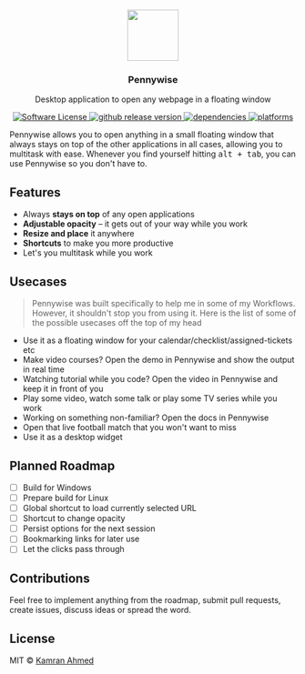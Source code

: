 <h1 align="center">
  <img src="https://raw.github.com/kamranahmedse/pennywise/master/src/icons/pennywise.svg?sanitize=true" height="90">
  <h3 align="center">Pennywise</h3>
  <p align="center">Desktop application to open any webpage in a floating window<p>
  <p align="center">
    <a href="https://github.com/kamranahmedse/pennywise">
		<img src="https://img.shields.io/badge/license-MIT-brightgreen.svg?style=flat-square" alt="Software License">
	</a>
    <a href="https://github.com/kamranahmedse/pennywise/releases">
	    <img src="https://img.shields.io/github/release/kamranahmedse/pennywise.svg" alt="github release version">
    </a>
    <a href="https://github.com/kamranahmedse/pennywise">
    	<img src="https://david-dm.org/kamranahmedse/pennywise.svg" alt="dependencies" />
    </a>
    <a href="https://github.com/kamranahmedse/pennywise">
    	<img src="https://img.shields.io/badge/platform-macOS%20%7C%20Windows%20%7C%20Linux-lightgrey.svg" alt="platforms" />
    </a>
  </p>
</h1>

Pennywise allows you to open anything in a small floating window that always stays on top of the other applications in all cases, allowing you to multitask with ease. Whenever you find yourself hitting <kbd>alt + tab</kbd>, you can use Pennywise so you don't have to.

## Features
* Always **stays on top** of any open applications
* **Adjustable opacity** – it gets out of your way while you work
* **Resize and place** it anywhere
* **Shortcuts** to make you more productive
* Let's you multitask while you work

## Usecases
> Pennywise was built specifically to help me in some of my Workflows. However, it shouldn't stop you from using it. Here is the list of some of the possible usecases off the top of my head

* Use it as a floating window for your calendar/checklist/assigned-tickets etc
* Make video courses? Open the demo in Pennywise and show the output in real time
* Watching tutorial while you code? Open the video in Pennywise and keep it in front of you
* Play some video, watch some talk or play some TV series while you work
* Working on something non-familiar? Open the docs in Pennywise
* Open that live football match that you won't want to miss
* Use it as a desktop widget

## Planned Roadmap

* [ ] Build for Windows
* [ ] Prepare build for Linux
* [ ] Global shortcut to load currently selected URL
* [ ] Shortcut to change opacity
* [ ] Persist options for the next session
* [ ] Bookmarking links for later use
* [ ] Let the clicks pass through

## Contributions
Feel free to implement anything from the roadmap, submit pull requests, create issues, discuss ideas or spread the word.

## License
MIT &copy; [Kamran Ahmed](https://twitter.com/kamranahmedse)
